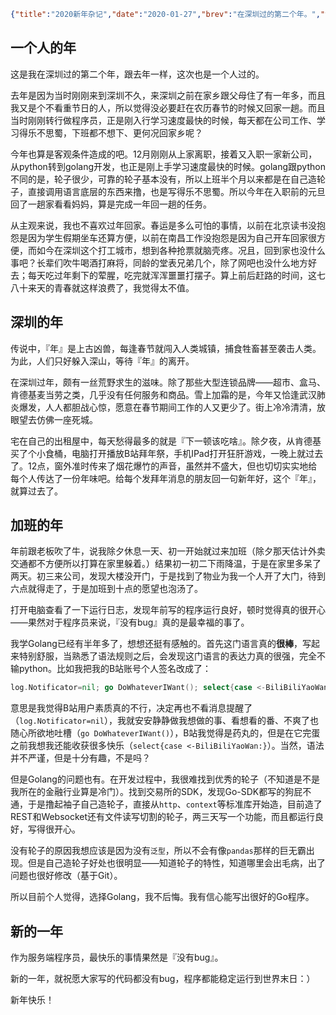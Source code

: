```json lw-blog-meta
{"title":"2020新年杂记","date":"2020-01-27","brev":"在深圳过的第二个年。","tags":["杂谈"]}
```



## 一个人的年

这是我在深圳过的第二个年，跟去年一样，这次也是一个人过的。

去年是因为当时刚刚来到深圳不久，来深圳之前在家乡跟父母住了有一年多，而且我又是个不看重节日的人，所以觉得没必要赶在农历春节的时候又回家一趟。而且当时刚刚转行做程序员，正是刚入行学习速度最快的时候，每天都在公司工作、学习得乐不思蜀，下班都不想下、更何况回家乡呢？

今年也算是客观条件造成的吧。12月刚刚从上家离职，接着又入职一家新公司，从python转到golang开发，也正是刚上手学习速度最快的时候。golang跟python不同的是，轮子很少，可靠的轮子基本没有，所以上班半个月以来都是在自己造轮子，直接调用语言底层的东西来撸，也是写得乐不思蜀。所以今年在入职前的元旦回了一趟家看看妈妈，算是完成一年回一趟的任务。

从主观来说，我也不喜欢过年回家。春运是多么可怕的事情，以前在北京读书没抱怨是因为学生假期坐车还算方便，以前在南昌工作没抱怨是因为自己开车回家很方便，而如今在深圳这个打工城市，想到各种抢票就脑壳疼。况且，回到家也没什么事吧？长辈们吹牛喝酒打麻将，同龄的堂表兄弟几个，除了网吧也没什么地方好去；每天吃过年剩下的荤腥，吃完就浑浑噩噩打摆子。算上前后赶路的时间，这七八十来天的青春就这样浪费了，我觉得太不值。

## 深圳的年

传说中，『年』是上古凶兽，每逢春节就闯入人类城镇，捕食牲畜甚至袭击人类。为此，人们只好躲入深山，等待『年』的离开。

在深圳过年，颇有一丝荒野求生的滋味。除了那些大型连锁品牌——超市、盒马、肯德基麦当劳之类，几乎没有任何服务和商品。雪上加霜的是，今年又恰逢武汉肺炎爆发，人人都胆战心惊，愿意在春节期间工作的人又更少了。街上冷冷清清，放眼望去仿佛一座死城。

宅在自己的出租屋中，每天愁得最多的就是『下一顿该吃啥』。除夕夜，从肯德基买了个小食桶，电脑打开播放B站拜年祭，手机IPad打开狂肝游戏，一晚上就过去了。12点，窗外准时传来了烟花爆竹的声音，虽然并不盛大，但也切切实实地给每个人传达了一份年味吧。给每个发拜年消息的朋友回一句新年好，这个『年』，就算过去了。

## 加班的年

年前跟老板吹了牛，说我除夕休息一天、初一开始就过来加班（除夕那天估计外卖交通都不方便所以打算在家里躲着。）结果初一初二下雨降温，于是在家里多呆了两天。初三来公司，发现大楼没开门，于是找到了物业为我一个人开了大门，待到六点就得走了，于是加班到十点的愿望也泡汤了。

打开电脑查看了一下运行日志，发现年前写的程序运行良好，顿时觉得真的很开心——果然对于程序员来说，『没有bug』真的是最幸福的事了。

我学Golang已经有半年多了，想想还挺有感触的。首先这门语言真的**很棒**，写起来特别舒服，当熟悉了语法规则之后，会发现这门语言的表达力真的很强，完全不输python。比如我把我的B站账号个人签名改成了：

```go
log.Notificator=nil; go DoWhateverIWant(); select{case <-BiliBiliYaoWan:}
```

意思是我觉得B站用户素质真的不行，决定再也不看消息提醒了（`log.Notificator=nil`），我就安安静静做我想做的事、看想看的番、不爽了也随心所欲地吐槽（`go DoWhateverIWant()`），B站我觉得是药丸的，但是在它完蛋之前我想我还能收获很多快乐（`select{case <-BiliBiliYaoWan:}`）。当然，语法并不严谨，但是十分有趣，不是吗？

但是Golang的问题也有。在开发过程中，我很难找到优秀的轮子（不知道是不是我所在的金融行业算是冷门）。找到交易所的SDK，发现Go-SDK都写的狗屁不通，于是撸起袖子自己造轮子，直接从`http`、`context`等标准库开始造，目前造了REST和Websocket还有文件读写切割的轮子，两三天写一个功能，而且都运行良好，写得很开心。

没有轮子的原因我想应该是因为没有`泛型`，所以不会有像`pandas`那样的巨无霸出现。但是自己造轮子好处也很明显——知道轮子的特性，知道哪里会出毛病，出了问题也很好修改（基于Git）。

所以目前个人觉得，选择Golang，我不后悔。我有信心能写出很好的Go程序。

## 新的一年

作为服务端程序员，最快乐的事情果然是『没有bug』。

新的一年，就祝愿大家写的代码都没有bug，程序都能稳定运行到世界末日：）

新年快乐！

